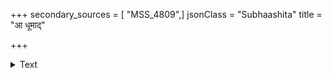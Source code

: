 +++
secondary_sources = [ "MSS_4809",]
jsonClass = "Subhaashita"
title = "आ धूमाद्"

+++

<details><summary>Text</summary>

आ धूमाद् विनिवर्तन्ते सुहृदो बान्धवैः सह।  
येन तत् सह गन्तव्यं तत् कर्म सुकृतं कुरु॥
</details>
